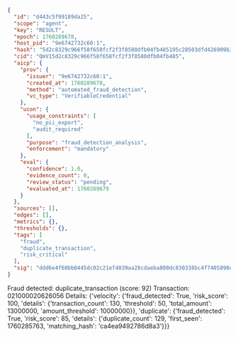 ```json
{
  "id": "d443c5f99189da25",
  "scope": "agent",
  "key": "RESULT",
  "epoch": 1760289678,
  "host_pid": "9e6742732c60:1",
  "hash": "5d2c8329c966f58f658fcf2f3f8580dfb04fb485195c28503dfd426909b3af83",
  "cid": "QmV15d2c8329c966f58f658fcf2f3f8580dfb04fb485",
  "aicp": {
    "prov": {
      "issuer": "9e6742732c60:1",
      "created_at": 1760289678,
      "method": "automated_fraud_detection",
      "vc_type": "VerifiableCredential"
    },
    "ucon": {
      "usage_constraints": [
        "no_pii_export",
        "audit_required"
      ],
      "purpose": "fraud_detection_analysis",
      "enforcement": "mandatory"
    },
    "eval": {
      "confidence": 1.0,
      "evidence_count": 0,
      "review_status": "pending",
      "evaluated_at": 1760289679
    }
  },
  "sources": [],
  "edges": [],
  "metrics": {},
  "thresholds": {},
  "tags": [
    "fraud",
    "duplicate_transaction",
    "risk_critical"
  ],
  "sig": "ddd6e4f60bb0445dc02c21ef4039aa28cdaeba800dc830338bc4f7405898ea08"
}
```

Fraud detected: duplicate_transaction (score: 92)
Transaction: 021000020626056
Details: {'velocity': {'fraud_detected': True, 'risk_score': 100, 'details': {'transaction_count': 130, 'threshold': 50, 'total_amount': 13000000, 'amount_threshold': 10000000}}, 'duplicate': {'fraud_detected': True, 'risk_score': 85, 'details': {'duplicate_count': 129, 'first_seen': 1760285763, 'matching_hash': 'ca4ea9492786d8a3'}}}